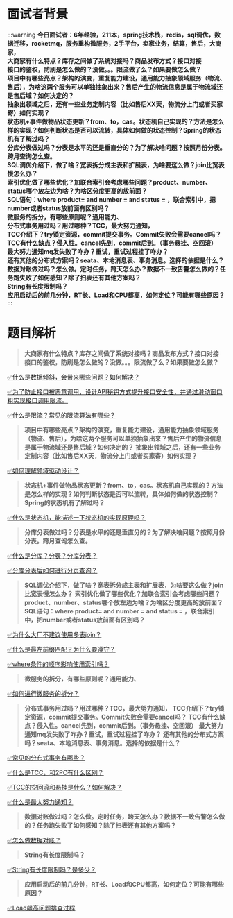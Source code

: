 # 面试者背景

:::warning
**今日面试者：6年经验，211本，spring技术栈，redis，sql调优，数据迁移，rocketmq，服务重构微服务，2手平台，卖家业务，结算，售后，大商家，**<br />**大商家有什么特点？库存之间做了系统对接吗？商品发布方式？接口对接**<br />**接口的鉴权，防刷是怎么做的？没做。。。限流做了么？如果要做怎么做？**<br />**项目中有哪些亮点？架构的演变，重复能力建设，通用能力抽象领域服务（物流、售后），为啥这两个服务可以单独抽象出来？售后产生的物流信息是属于物流域还是售后域？如何决定的？**<br />**抽象出领域之后，还有一些业务定制内容（比如售后XX天，物流分上门或者买家寄）如何实现？**<br />**状态机+事件做物品状态更新？from、to，cas。状态机自己实现的？方法是怎么样的实现？如何判断状态是否可以流转，具体如何做的状态控制？Spring的状态机有了解过吗？**<br />**分库分表做过吗？分表是水平的还是垂直分的？为了解决啥问题？按照月份分表。跨月查询怎么查。**<br />**SQL调优介绍下，做了啥？宽表拆分成主表和扩展表，为啥要这么做？join比宽表慢怎么办？**<br />**索引优化做了哪些优化？加联合索引会考虑哪些问题？product、number、status哪个放左边为啥？为啥区分度更高的放前面？**<br />**SQL语句：where product= and number = and status = ，联合索引中，把number或者status放前面有区别吗？**<br />**微服务的拆分，有哪些原则呢？通用能力、**<br />**分布式事务用过吗？用过哪种？TCC，最大努力通知，**<br />**TCC介绍下？try锁定资源，commit提交事务。Commit失败会需要cancel吗？**<br />**TCC有什么缺点？侵入性。cancel先到，commit后到。（事务悬挂、空回滚）**<br />**最大努力通知mq发失败了咋办？重试，重试过程挂了咋办？**<br />**还有其他的分布式方案吗？seata、本地消息表、事务消息。选择的依据是什么？**<br />**数据对账做过吗？怎么做。定时任务，跨天怎么办？数据不一致告警怎么做的？任务跑失败了如何感知？除了扫表还有其他方案吗？**<br />**String有长度限制吗？**<br />**应用启动后的前几分钟，RT长、Load和CPU都高，如何定位？可能有哪些原因？**
:::
# 题目解析

> **大商家有什么特点？库存之间做了系统对接吗？商品发布方式？接口对接**
> **接口的鉴权，防刷是怎么做的？没做。。。限流做了么？如果要做怎么做？**


[✅什么是数据倾斜，会带来哪些问题？如何解决？](https://www.yuque.com/hollis666/fo22bm/fue0vmwupk5zps37?view=doc_embed)

[✅为了防止接口被恶意调用，设计API秘钥方式提升接口安全性，并通过滑动窗口粗实现接口调用限流。](https://www.yuque.com/hollis666/fo22bm/nvfqzrus72dsztd0?view=doc_embed)

[✅什么是限流？常见的限流算法有哪些？](https://www.yuque.com/hollis666/fo22bm/aw1zho?view=doc_embed)

> **项目中有哪些亮点？架构的演变，重复能力建设，通用能力抽象领域服务（物流、售后），为啥这两个服务可以单独抽象出来？售后产生的物流信息是属于物流域还是售后域？如何决定的？**
> **抽象出领域之后，还有一些业务定制内容（比如售后XX天，物流分上门或者买家寄）如何实现？**


[✅如何理解领域驱动设计？](https://www.yuque.com/hollis666/fo22bm/va4c30q96o2uy3f3?view=doc_embed)


> **状态机+事件做物品状态更新？from、to，cas。状态机自己实现的？方法是怎么样的实现？如何判断状态是否可以流转，具体如何做的状态控制？Spring的状态机有了解过吗？**


[✅什么是状态机，能描述一下状态机的实现原理吗？](https://www.yuque.com/hollis666/fo22bm/cg7ymuivx7lyubcb?view=doc_embed)

> **分库分表做过吗？分表是水平的还是垂直分的？为了解决啥问题？按照月份分表。跨月查询怎么查。**


[✅什么是分库？分表？分库分表？](https://www.yuque.com/hollis666/fo22bm/wpus0g?view=doc_embed)

[✅分库分表后如何进行分页查询？](https://www.yuque.com/hollis666/fo22bm/znu3byuscn503ags?view=doc_embed)

> **SQL调优介绍下，做了啥？宽表拆分成主表和扩展表，为啥要这么做？join比宽表慢怎么办？**
> **索引优化做了哪些优化？加联合索引会考虑哪些问题？product、number、status哪个放左边为啥？为啥区分度更高的放前面？**
> **SQL语句：where product= and number = and status = ，联合索引中，把number或者status放前面有区别吗？**


[✅为什么大厂不建议使用多表join？](https://www.yuque.com/hollis666/fo22bm/qt4krg?view=doc_embed)

[✅什么是最左前缀匹配？为什么要遵守？](https://www.yuque.com/hollis666/fo22bm/cc9mglopp4nigg59?view=doc_embed)

[✅where条件的顺序影响使用索引吗？](https://www.yuque.com/hollis666/fo22bm/nwm3ry85o8l0gega?view=doc_embed)


> **微服务的拆分，有哪些原则呢？通用能力、**



[✅如何进行微服务的拆分？](https://www.yuque.com/hollis666/fo22bm/cts189q73h1ngk83?view=doc_embed)

> **分布式事务用过吗？用过哪种？TCC，最大努力通知，**
> **TCC介绍下？try锁定资源，commit提交事务。Commit失败会需要cancel吗？**
> **TCC有什么缺点？侵入性。cancel先到，commit后到。（事务悬挂、空回滚）**
> **最大努力通知mq发失败了咋办？重试，重试过程挂了咋办？**
> **还有其他的分布式方案吗？seata、本地消息表、事务消息。选择的依据是什么？**


[✅常见的分布式事务有哪些？](https://www.yuque.com/hollis666/fo22bm/yr0lu6?view=doc_embed)

[✅什么是TCC，和2PC有什么区别？](https://www.yuque.com/hollis666/fo22bm/xhvbak3ouy6xqiml?view=doc_embed)

[✅TCC的空回滚和悬挂是什么？如何解决？](https://www.yuque.com/hollis666/fo22bm/cu01a1g1xxn2v52u?view=doc_embed)

[✅什么是最大努力通知？](https://www.yuque.com/hollis666/fo22bm/akhq6shbaqc61s5n?view=doc_embed)


> **数据对账做过吗？怎么做。定时任务，跨天怎么办？数据不一致告警怎么做的？任务跑失败了如何感知？除了扫表还有其他方案吗？**


[✅怎么做数据对账？](https://www.yuque.com/hollis666/fo22bm/vh0msbr3qrqzfrfm?view=doc_embed)

> **String有长度限制吗？**


[✅String有长度限制吗？是多少？](https://www.yuque.com/hollis666/fo22bm/pr39b854mv6ftvr4?view=doc_embed)

> **应用启动后的前几分钟，RT长、Load和CPU都高，如何定位？可能有哪些原因？**


[✅Load飙高问题排查过程](https://www.yuque.com/hollis666/fo22bm/uq7bul?view=doc_embed)

